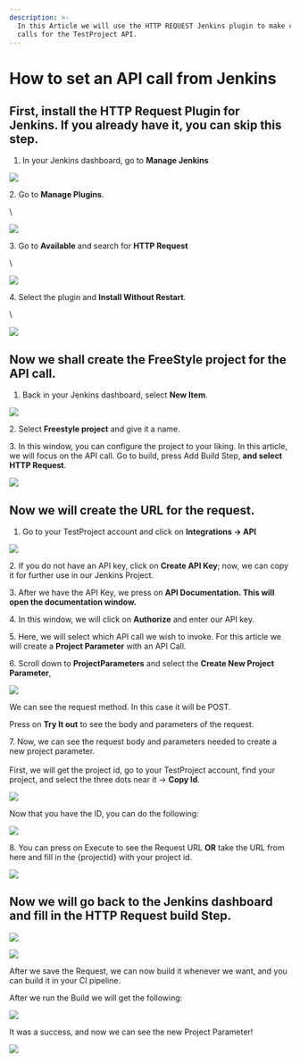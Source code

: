 ```yaml
---
description: >-
  In this Article we will use the HTTP REQUEST Jenkins plugin to make custom
  calls for the TestProject API.
---
```


# How to set an API call from Jenkins

## First, install the HTTP Request Plugin for Jenkins. If you already have it, you can skip this step. <a href="#first-we-install-the-http-request-plugin-for-jenkins-if-you-already-have-it-you-can-skip-this-step" id="first-we-install-the-http-request-plugin-for-jenkins-if-you-already-have-it-you-can-skip-this-step"></a>

1. In your Jenkins dashboard, go to **Manage Jenkins**

![](<../../.gitbook/assets/image (483).png>)

2\. Go to **Manage Plugins**.

\


![](<../../.gitbook/assets/image (515).png>)

3\. Go to **Available** and search for **HTTP Request**

\


![](<../../.gitbook/assets/image (458).png>)

4\. Select the plugin and **Install Without Restart**.

\


![](<../../.gitbook/assets/image (480).png>)

## Now we shall create the FreeStyle project for the API call. <a href="#now-we-shall-create-the-freestyle-project-for-the-api-call" id="now-we-shall-create-the-freestyle-project-for-the-api-call"></a>

1. Back in your Jenkins dashboard, select **New Item**.

![](<../../.gitbook/assets/image (514).png>)

2\. Select **Freestyle project** and give it a name.

3\. In this window, you can configure the project to your liking. In this article, we will focus on the API call. Go to build, press Add Build Step, **and select HTTP Request**.

![](<../../.gitbook/assets/image (506) (1).png>)

## Now we will create the URL for the request. <a href="#now-we-will-create-the-url-for-the-request" id="now-we-will-create-the-url-for-the-request"></a>

1. Go to your TestProject account and click on **Integrations -> API**

![](<../../.gitbook/assets/image (470) (1).png>)

2\. If you do not have an API key, click on **Create API Key**; now, we can copy it for further use in our Jenkins Project.

3\. After we have the API Key, we press on **API Documentation. This will open the documentation window.**

4\. In this window, we will click on **Authorize** and enter our API key.

5\. Here, we will select which API call we wish to invoke. For this article we will create a **Project Parameter** with an API Call.

6\. Scroll down to **ProjectParameters** and select the **Create New Project Parameter**,

![](<../../.gitbook/assets/image (454) (1).png>)

We can see the request method. In this case it will be POST.

Press on **Try It out** to see the body and parameters of the request.

7\. Now, we can see the request body and parameters needed to create a new project parameter.\
\
First, we will get the project id, go to your TestProject account, find your project, and select the three dots near it -> **Copy Id**.

![](<../../.gitbook/assets/image (558).png>)

Now that you have the ID, you can do the following:

![](<../../.gitbook/assets/image (559).png>)

8\. You can press on Execute to see the Request URL **OR** take the URL from here and fill in the {projectid} with your project id.

![](<../../.gitbook/assets/image (532) (1).png>)

## Now we will go back to the Jenkins dashboard and fill in the HTTP Request build Step. <a href="#now-we-will-go-back-to-the-jenkins-dashboard-and-fill-in-the-http-request-build-step" id="now-we-will-go-back-to-the-jenkins-dashboard-and-fill-in-the-http-request-build-step"></a>

![](<../../.gitbook/assets/image (550).png>)

![](<../../.gitbook/assets/image (564) (1).png>)

After we save the Request, we can now build it whenever we want, and you can build it in your CI pipeline.

After we run the Build we will get the following:

![](<../../.gitbook/assets/image (567).png>)

It was a success, and now we can see the new Project Parameter!

![](<../../.gitbook/assets/image (450).png>)

